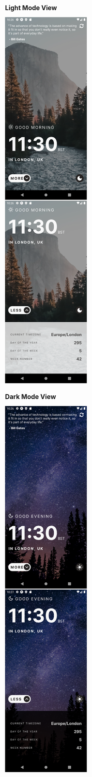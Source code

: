 ## Light Mode View

<img src="mobile-view-image/light-1.png" height="600"> &nbsp; &nbsp; &nbsp; <img src="mobile-view-image/light-2.png" height="600">

## Dark Mode View

<img src="mobile-view-image/dark-1.png" height="600"> &nbsp; &nbsp; &nbsp; <img src="mobile-view-image/dark-2.png" height="600">
